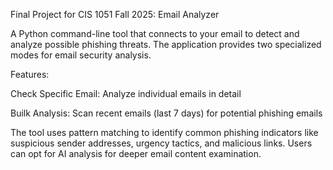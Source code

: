 Final Project for CIS 1051 Fall 2025:
Email  Analyzer

A Python command-line tool that connects to your email  to detect and analyze possible phishing threats. The application provides two specialized modes for email security analysis.

Features:

  Check Specific Email: Analyze individual emails in detail

  Builk Analysis: Scan recent emails (last 7 days) for potential phishing emails
  



The tool uses  pattern matching to identify common phishing indicators like suspicious sender addresses, urgency tactics, and malicious links. Users can opt for AI analysis for deeper email content examination.
